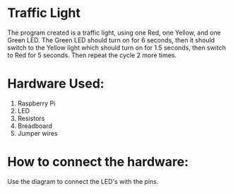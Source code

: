 # Traffic Light 

The program created is a traffic light, using one Red, one Yellow, and one Green LED. The Green LED should turn on for 6 seconds, then it should switch to the Yellow light which should turn on for 1.5 seconds, then switch to Red for 5 seconds. Then repeat the cycle 2 more times.  

# Hardware Used:

1) Raspberry Pi
2) LED 
3) Resistors
4) Breadboard
5) Jumper wires 

# How to connect the hardware: 

Use the diagram to connect the LED's with the pins. 